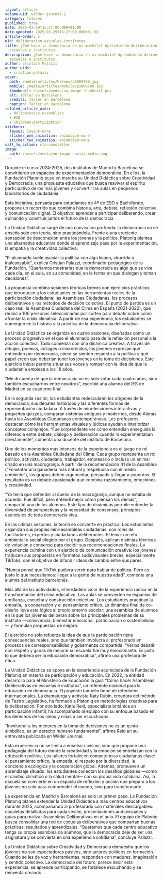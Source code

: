 ```yaml
---
layout: article
volume-uid: wilder-journal-2
category: futures
published: true
date: 2025-03-29T15:27:00.000+01:00
date-updated: 2025-03-29T15:27:00.000+01:00
article-order: 5
uid: deliberacion-escuelas-institutos
title: ¿Qué hace la democracia en mi mochila? Aprendiendo deliberación en
  escuelas e institutos
description: ¿Qué hace la democracia en mi mochila? Aprendiendo deliberación en
  escuelas e institutos
author: Cristian Palazzi
author_uids:
  - cristian-palazzi
cover:
  path: /media/articles/heroes/p1089789.jpg
  mobile: /media/articles/mobile/p1089789.jpg
  thumbnail: /assets/media/no_image-thumbnail.png
  alt: Taller en Barcelona
  credits: Taller en Barcelona
  caption: Taller en Barcelona
related_article_uids:
  - deliberative-assemblies
  - ECD
  - children-participation
stickers:
  layout: layout-none
  sticker_one_animation: animation-none
  sticker_two_animation: animation-none
call_to_action: cta-newsletter
image:
  path: /assets/media/no_image-social_media.png
---
```

Durante el curso 2024-2025, dos institutos de Madrid y Barcelona se convirtieron en espacios de experimentación democrática. En ellos, la Fundación Platoniq puso en marcha su Unidad Didáctica sobre Creatividad y Democracia, una propuesta educativa que busca reavivar el espíritu participativo de los más jóvenes y convertir las aulas en pequeños laboratorios de ciudadanía.

Esta iniciativa, pensada para estudiantes de 4º de ESO y Bachillerato, propone un recorrido que combina historia, arte, debate, reflexión colectiva y comunicación digital. El objetivo: aprender a participar deliberando, crear opinando y construir juntos el futuro de la democracia.

La Unidad Didáctica surge de una convicción profunda: la democracia no se enseña solo con teoría, sino practicándola. Frente a una creciente sensación de desconexión entre los jóvenes y la política, Platoniq plantea una alternativa educativa donde el aprendizaje pasa por la experimentación, la empatía y la creatividad colectiva.

“El alumnado suele asociar la política con algo lejano, aburrido o inalcanzable”, explica Cristian Palazzi, coordinador pedagógico de la Fundación. “Queríamos mostrarles que la democracia es algo que se vive cada día, en el aula, en su comunidad, en la forma en que dialogan y toman decisiones”.

La propuesta combina sesiones teóricas breves con ejercicios prácticos que introducen a los estudiantes en las herramientas reales de la participación ciudadana: las Asambleas Ciudadanas, los procesos deliberativos y los métodos de decisión colectiva. El punto de partida es un caso real: la Asamblea Ciudadana del Clima en España (2021-2022), que reunió a 100 personas seleccionadas por sorteo para debatir sobre cómo afrontar la crisis climática. A partir de esa experiencia, los estudiantes se sumergen en la historia y la práctica de la democracia deliberativa.

La Unidad Didáctica se organiza en cuatro sesiones, diseñadas como un proceso progresivo en el que el alumnado pasa de la reflexión personal a la acción colectiva. Todo comienza con una dinámica creativa. A través de dibujos, poemas, collages o microrelatos, los jóvenes expresan qué entienden por democracia, cómo se sienten respecto a la política y qué papel creen que deberían tener los jóvenes en la toma de decisiones. Este ejercicio inicial permite situar sus voces y romper con la idea de que la ciudadanía empieza a los 18 años.

“Me di cuenta de que la democracia no es solo votar cada cuatro años, sino también escucharnos entre nosotros”, escribió una alumna del IES de Madrid en su cuaderno final.

En la segunda sesión, los estudiantes redescubren los orígenes de la democracia, sus debates históricos y las diferentes formas de representación ciudadana. A través de mini-lecciones interactivas y pequeños quizzes, comparan sistemas antiguos y modernos, desde Atenas hasta las Asambleas Ciudadanas contemporáneas. Los profesores destacan cómo las herramientas visuales y lúdicas ayudan a interiorizar conceptos complejos. “Fue sorprendente ver cómo entendían enseguida la diferencia entre debate, diálogo y deliberación cuando lo experimentaban directamente”, comenta una docente del instituto de Barcelona.

Uno de los momentos más intensos de la experiencia es el juego de rol basado en la Asamblea Ciudadana del Clima. Cada grupo representa un rol: político, activista, ciudadano, trabajador, empresario o incluso un animal criado en una macrogranja. A partir de la recomendación 41 de la Asamblea (“Fomentar una ganadería más natural y respetuosa con el medio ambiente”), los grupos deben argumentar, persuadir y llegar a acuerdos. El resultado es un debate apasionado que combina razonamiento, emociones y creatividad.

“Yo tenía que defender al dueño de la macrogranja, aunque no estaba de acuerdo. Fue difícil, pero entendí mejor cómo piensan los demás”, compartió uno de los alumnos. Este tipo de dinámicas permite entender la diversidad de perspectivas y la necesidad de consensos, principios esenciales de toda democracia viva.

En las últimas sesiones, la teoría se convierte en práctica. Los estudiantes organizan sus propias mini-asambleas ciudadanas, con roles de facilitadores, expertos y ciudadanos deliberantes. El tema: un reto ambiental o social elegido por el grupo. Después, aplican distintas técnicas de votación y consenso para decidir sus recomendaciones finales. La experiencia culmina con un ejercicio de comunicación creativa: los jóvenes traducen sus propuestas en formatos audiovisuales breves, especialmente TikToks, con el objetivo de difundir ideas de cambio entre sus pares.

“Nunca pensé que TikTok pudiera servir para hablar de política. Pero es justo lo que necesitamos: llegar a la gente de nuestra edad”, comenta una alumna del instituto barcelonés.

Más allá de las actividades, el verdadero valor de la experiencia radica en la transformación del clima educativo. Las aulas se convierten en espacios de confianza, escucha y construcción colectiva. Los estudiantes practican la empatía, la cooperación y el pensamiento crítico. La dinámica final de co-diseño lleva esta lógica al propio entorno escolar: una asamblea de alumnos en la que los jóvenes deliberan sobre los principales problemas de su instituto —convivencia, bienestar emocional, participación o sostenibilidad— y formulan propuestas de mejora.

El ejercicio no solo refuerza la idea de que la participación tiene consecuencias reales, sino que también involucra al profesorado en procesos de corresponsabilidad y gobernanza compartida. “Verlos debatir con respeto y ganas de mejorar su escuela fue muy emocionante. Es justo lo que debería ser la educación democrática”, afirmó una profesora de ética.

La Unidad Didáctica se apoya en la experiencia acumulada de la Fundación Platoniq en materia de participación y educación. En 2022, la entidad desarrolló para el Ministerio de Educación la guía “Cómo hacer Asambleas Deliberativas en escuelas e institutos”, un referente nacional para la educación en democracia. El proyecto también bebe de referentes internacionales. La dramaturga y activista Katy Rubin, creadora del método de Teatro Legislativo, ha formado a Platoniq en metodologías creativas para la deliberación. Por otro lado, Katie Reid, especialista británica en participación infantil, ha acompañado al equipo con su enfoque basado en los derechos de los niños y niñas a ser escuchados.

“Involucrar a los menores en la toma de decisiones no es un gesto simbólico, es un derecho humano fundamental”, afirma Reid en su entrevista publicada en Wilder Journal.

Esta experiencia no se limita a enseñar civismo, sino que propone una pedagogía del futuro donde la creatividad y la emoción se entrelazan con la educación política. Los talleres fortalecen competencias ciudadanas clave: el pensamiento crítico, la empatía, el respeto por la diversidad, la conciencia ecológica y la cooperación global. Además, promueven un aprendizaje situado: los estudiantes conectan los desafíos globales —como el cambio climático o la salud mental— con su propia vida cotidiana. Así, la escuela se convierte en un espacio de reflexión y acción que prepara a los jóvenes no solo para comprender el mundo, sino para transformarlo.

La experiencia en Madrid y Barcelona es solo un primer paso. La Fundación Platoniq planea extender la Unidad Didáctica a más centros educativos durante 2025, acompañando al profesorado con materiales descargables: escaletas detalladas para cada sesión, presentaciones audiovisuales y guías para realizar Asambleas Deliberativas en el aula. El equipo de Platoniq busca consolidar una red de escuelas deliberativas que compartan buenas prácticas, resultados y aprendizajes. “Queremos que cada centro educativo tenga su propia asamblea de alumnos, que la democracia deje de ser una asignatura y se convierta en una experiencia cotidiana”, concluye Palazzi.

La Unidad Didáctica sobre Creatividad y Democracia demuestra que los jóvenes no son espectadores pasivos, sino actores políticos en formación. Cuando se les da voz y herramientas, responden con madurez, imaginación y sentido colectivo. La democracia del futuro, parece decir esta experiencia, se aprende participando, se fortalece escuchando y se reinventa creando.
